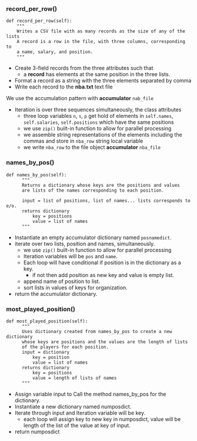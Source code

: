 ### record_per_row()
```
def record_per_row(self):
    """
    Writes a CSV file with as many records as the size of any of the lists
    A record is a row in the file, with three columns, corresponding to
    a name, salary, and position.
    """
```
* Create 3-field records from the three attributes such that
    * a **record** has elements at the same position in the three lists.
* Format a record as a string with the three elements separated by comma
* Write each record to the **nba.txt** text file

We use the accumulation pattern with **accumulator** `nab_file`
* Iteration is over three sequences simultaneously, the class attributes
    * three loop variables `n`, `s`, `p` get hold of elements in `self.names`,
    `self.salaries`, `self.positions` which have the same positions
    * we use `zip()` built-in function to allow for parallel processing
    * we assemble string representations of the elements including the commas
    and store in `nba_row` string local variable
    * we write `nba_row` to the file object **accumulator** `nba_file`

### names_by_pos()
```
def names_by_pos(self):
      """
      Returns a dictionary whose keys are the positions and values
      are lists of the names corresponding to each position.

      input = list of positions, list of names... lists corresponds to e/o.
      returns dictionary
          key = positions
          value = list of names
      """
```
* Instantiate an empty accumulator dictionary named `posnamedict`.
* iterate over two lists, position and names, simultaneously.
  * we use `zip()` built-in function to allow for parallel processing
  * Iteration variables will be `pos` and `name`.
  * Each loop will have conditional if position is in the dictionary as a key.
    * if not then add position as new key and value is empty list.
  * append name of position to list.
  * sort lists in values of keys for organization.
* return the accumulator dictionary.

### most_played_position()
```
def most_played_position(self):
      """
      Uses dictionary created from names_by_pos to create a new dictionary
      whose keys are positions and the values are the length of lists
      of the players for each position.
      input = dictionary
          key = position
          value = list of names
      returns dictionary
          key = positions
          value = length of lists of names
      """
```
* Assign variable input to Call the method names_by_pos for the dictionary.
* Instantiate a new dictionary named numposdict.
* Iterate through input and Iteration variable will be key.
  * each loop will assign key to new key in numposdict, value will be length of the list of the value at key of input.
* return numposdict
